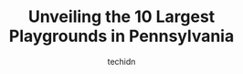 ---
layout: ampstory
image: https://i0.wp.com/paketmu.com/wp-content/uploads/2023/06/blue-slide-playground-0-in-pennsylvania-1686365281.png?resize=640,853
author: techidn
featured: false
description: Explore the diverse Playground scene in Pennsylvania, home to an incredible selection of 10 establishments catering to every taste. Whether youre in search of iconic favorites or undiscover
title: Unveiling the 10 Largest Playgrounds in Pennsylvania
cover:
   title: Unveiling the 10 Largest Playgrounds in Pennsylvania
   subtitle: RICKPATE
   background: https://paketmu.com/wp-content/uploads/2023/06/blue-slide-playground-0-in-pennsylvania-1686365281.png

pages: 
 - layout: thirds
   top: <h1>#1 Core Creek Park</h1>
   bottom: "<p>Beautiful lake. There is ample space for kids to run around and have a nice picnic. You have boat rental options, designated area for fishing, benches, grill,etc. The lak</p>"
   background: https://paketmu.com/wp-content/uploads/2023/06/blue-slide-playground-1-in-pennsylvania-1686365282.jpeg
   backgroundblur: true
 - layout: thirds
   top: <h1>#2 Cousler Park</h1>
   bottom: "<p>Wonderful park for the whole family. 3 total playground areas to help seperate the little ones from the bigger kids. A lot of great walking trails marked with distance. S</p>"
   background: https://paketmu.com/wp-content/uploads/2023/06/blue-slide-playground-2-in-pennsylvania-1686365283.jpeg
   cta:
      link: https://paketmu.com/unveiling-the-10-largest-playgrounds-in-pennsylvania/
      text: Unveiling the 10 Largest Playgrounds in Pennsylvania
 - layout: thirds
   top: <h1>#3 Kirby Park</h1>
   bottom: "<p>Beautiful and very clean park! Lots of softball and football fields and tennis courts! Unfortunately I came to hike the trails in the park and left pretty disappoin</p>"
   background: https://paketmu.com/wp-content/uploads/2023/06/blue-slide-playground-3-in-pennsylvania-1686365284.jpeg
   cta:
      link: https://paketmu.com/unveiling-the-10-largest-playgrounds-in-pennsylvania/
      text: Unveiling the 10 Largest Playgrounds in Pennsylvania
 - layout: thirds
   top: <h1>#4 Kids Castle Central Park</h1>
   bottom: "<p>425 Wells Rd, Doylestown, PA 18901, United States</p>"
   background: https://images.unsplash.com/photo-1462556791646-c201b8241a94?ixlib=rb-4.0.3&ixid=MnwxMjA3fDB8MHxwaG90by1wYWdlfHx8fGVufDB8fHx8&auto=format&fit=crop&w=640&h=853&q=80
   cta:
      link: https://paketmu.com/unveiling-the-10-largest-playgrounds-in-pennsylvania/
      text: Unveiling the 10 Largest Playgrounds in Pennsylvania
 - layout: thirds
   top: <h1>#5 Adams-Ricci Park</h1>
   bottom: "<p>100 E Penn Dr, Enola, PA 17025, United States</p>"
   background: https://images.unsplash.com/photo-1547366785-564103df7e13?ixlib=rb-4.0.3&ixid=MnwxMjA3fDB8MHxwaG90by1wYWdlfHx8fGVufDB8fHx8&auto=format&fit=crop&w=640&h=853&q=80
   cta:
      link: https://paketmu.com/unveiling-the-10-largest-playgrounds-in-pennsylvania/
      text: Unveiling the 10 Largest Playgrounds in Pennsylvania
 - layout: thirds
   top: <h1>#6 Overlook Park</h1>
   bottom: "<p>2040 Lititz Pike, Lancaster, PA 17601, United States</p>"
   background: https://images.unsplash.com/photo-1534312527009-56c7016453e6?ixlib=rb-4.0.3&ixid=MnwxMjA3fDB8MHxwaG90by1wYWdlfHx8fGVufDB8fHx8&auto=format&fit=crop&w=640&h=853&q=80
   cta:
      link: https://paketmu.com/unveiling-the-10-largest-playgrounds-in-pennsylvania/
      text: Unveiling the 10 Largest Playgrounds in Pennsylvania
 - layout: thirds
   top: <h1>#7 Blue Slide Playground</h1>
   bottom: "<p>Frick Park, Pittsburgh, PA 15217, United States</p>"
   background: https://images.unsplash.com/photo-1567095761054-7a02e69e5c43?ixlib=rb-4.0.3&ixid=MnwxMjA3fDB8MHxwaG90by1wYWdlfHx8fGVufDB8fHx8&auto=format&fit=crop&w=640&h=853&q=80
   cta:
      link: https://paketmu.com/unveiling-the-10-largest-playgrounds-in-pennsylvania/
      text: Unveiling the 10 Largest Playgrounds in Pennsylvania
 - layout: thirds
   middle: Continue reading...
   background: https://images.unsplash.com/photo-1489694553447-4c9339da310d?ixlib=rb-4.0.3&ixid=MnwxMjA3fDB8MHxwaG90by1wYWdlfHx8fGVufDB8fHx8&auto=format&fit=crop&w=640&h=853&q=80
   cta:
      link: https://paketmu.com/unveiling-the-10-largest-playgrounds-in-pennsylvania/
      text: Unveiling the 10 Largest Playgrounds in Pennsylvania
      
---
